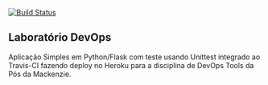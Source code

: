 [![Build Status](https://travis-ci.com/defa-dev/devopslab.svg?branch=main)](https://travis-ci.com/defa-dev/devopslab)

## Laboratório DevOps

Aplicação Simples em  Python/Flask com teste usando Unittest integrado ao Travis-CI fazendo deploy no Heroku para a disciplina de DevOps Tools  da Pós da Mackenzie.
